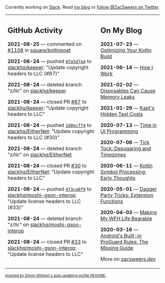 Currently working on [Slack](https://slack.com/). Read [my blog](https://zacsweers.dev/) or [follow @ZacSweers on Twitter](https://twitter.com/ZacSweers).

<table><tr><td valign="top" width="60%">

## GitHub Activity
<!-- githubActivity starts -->
**2021-08-25** — commented on [#1108](https://github.com/square/kotlinpoet/issues/1108#issuecomment-905678860) in [square/kotlinpoet](https://api.github.com/repos/square/kotlinpoet)

**2021-08-24** — pushed [`0fa5d7a4`](https://github.com/slackhq/keeper/commit/0fa5d7a45db950dad363a6d8a4329250adc2d9c4) to [slackhq/keeper](https://api.github.com/repos/slackhq/keeper): "Update copyright headers to LLC (#87)"

**2021-08-24** — deleted branch "z/llc" on [slackhq/keeper](https://api.github.com/repos/slackhq/keeper)

**2021-08-24** — closed PR [#87](https://api.github.com/repos/slackhq/keeper/pulls/87) to [slackhq/keeper](https://api.github.com/repos/slackhq/keeper): "Update copyright headers to LLC"

**2021-08-24** — pushed [`1d8ecff4`](https://github.com/slackhq/EitherNet/commit/1d8ecff434da07e54474a86396ac5cbc64713b50) to [slackhq/EitherNet](https://api.github.com/repos/slackhq/EitherNet): "Update copyright headers to LLC (#30)"

**2021-08-24** — deleted branch "z/llc" on [slackhq/EitherNet](https://api.github.com/repos/slackhq/EitherNet)

**2021-08-24** — closed PR [#30](https://api.github.com/repos/slackhq/EitherNet/pulls/30) to [slackhq/EitherNet](https://api.github.com/repos/slackhq/EitherNet): "Update copyright headers to LLC"

**2021-08-24** — pushed [`473ca0f9`](https://github.com/slackhq/moshi-gson-interop/commit/473ca0f9f10b16c80c88ce2f37a632c52150b31e) to [slackhq/moshi-gson-interop](https://api.github.com/repos/slackhq/moshi-gson-interop): "Update license headers to LLC (#33)"

**2021-08-24** — deleted branch "z/llc" on [slackhq/moshi-gson-interop](https://api.github.com/repos/slackhq/moshi-gson-interop)

**2021-08-24** — closed PR [#33](https://api.github.com/repos/slackhq/moshi-gson-interop/pulls/33) to [slackhq/moshi-gson-interop](https://api.github.com/repos/slackhq/moshi-gson-interop): "Update license headers to LLC"
<!-- githubActivity ends -->
</td><td valign="top" width="40%">

## On My Blog
<!-- blog starts -->
**2021-07-23** — [Optimizing Your Kotlin Build](https://www.zacsweers.dev/optimizing-your-kotlin-build/)

**2021-06-14** — [How I Work](https://www.zacsweers.dev/how-i-work/)

**2021-02-02** — [Disposables Can Cause Memory Leaks](https://www.zacsweers.dev/disposables-can-cause-memory-leaks/)

**2021-01-29** — [Kapt's Hidden Test Costs](https://www.zacsweers.dev/kapts-hidden-test-costs/)

**2020-07-13** — [Time in UI Programming](https://www.zacsweers.dev/time-in-ui/)

**2020-07-08** — [Tick Tock: Desugaring and Timezones](https://www.zacsweers.dev/ticktock-desugaring-timezones/)

**2020-06-11** — [Kotlin Symbol Processing: Early Thoughts](https://www.zacsweers.dev/kotlin-symbol-processor-early-thoughts/)

**2020-05-01** — [Dagger Party Tricks: Extension Functions](https://www.zacsweers.dev/dagger-party-tricks-extension-functions/)

**2020-04-03** — [Making My WFH Life Bearable](https://www.zacsweers.dev/making-wfh-life-bearable/)

**2020-03-16** — [Android's Built-in ProGuard Rules: The Missing Guide](https://www.zacsweers.dev/android-proguard-rules/)
<!-- blog ends -->
More on [zacsweers.dev](https://zacsweers.dev/)
</td></tr></table>

<sub><a href="https://simonwillison.net/2020/Jul/10/self-updating-profile-readme/">Inspired by Simon Willison's auto-updating profile README.</a></sub>